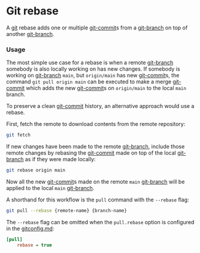 # Git rebase

A [git](git.md) rebase adds one or multiple [git-commit](git-commit.md)s from a [git-branch](git-branch.md) on top of another [git-branch](git-branch.md).

### Usage

The most simple use case for a rebase is when a remote [git-branch](git-branch.md) somebody is also locally working on has new changes.
If somebody is working on [git-branch](git-branch.md) `main`, but `origin/main` has new [git-commit](git-commit.md)s, the command `git pull origin main` can be executed to make a merge [git-commit](git-commit.md) which adds the new [git-commit](git-commit.md)s on `origin/main` to the local `main` branch.

To preserve a clean [git-commit](git-commit.md) history, an alternative approach would use a rebase.

First, fetch the remote to download contents from the remote repository:

```sh
git fetch
```

If new changes have been made to the remote [git-branch](git-branch.md), include those remote changes by rebasing the [git-commit](git-commit.md) made on top of the local [git-branch](git-branch.md) as if they were made locally:

```sh
git rebase origin main
```

Now all the new [git-commit](git-commit.md)s made on the remote `main` [git-branch](git-branch.md) will be applied to the local `main` [git-branch](git-branch.md).

A shorthand for this workflow is the `pull` command with the `--rebase` flag:

```sh
git pull --rebase {remote-name} {branch-name}
```

The `--rebase` flag can be omitted when the `pull.rebase` option is configured in the [gitconfig.md](gitconfig.md):

```ini
[pull]
    rebase = true
```
